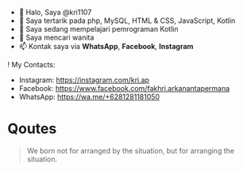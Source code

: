 - 👋 Halo, Saya @kri1107
- 👀 Saya tertarik pada php, MySQL, HTML & CSS, JavaScript, Kotlin
- 🌱 Saya sedang mempelajari pemrograman Kotlin
- 💞️ Saya mencari wanita
- 📫 Kontak saya via **WhatsApp**, **Facebook**, **Instagram**

! My Contacts:

- Instagram: https://instagram.com/kri.ap
- Facebook: https://www.facebook.com/fakhri.arkanantapermana
- WhatsApp: https://wa.me/+6281281181050

# Qoutes
> We born not for arranged by the situation, but for arranging the situation.
<!---
kri1107/kri1107 is a ✨ special ✨ repository because its `README.md` (this file) appears on your GitHub profile.
You can click the Preview link to take a look at your changes.
--->

